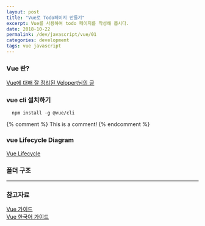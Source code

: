 ```yaml
---
layout: post
title: "Vue로 Todo페이지 만들기"
excerpt: Vue를 사용하여 todo 페이지를 작성해 봅시다.
date: 2018-10-22
permalink: /dev/javascript/vue/01
categories: development
tags: vue javascript
---
```


### Vue 란?

[Vue에 대해 잘 정리된 Velopert님의 글][velopert]

### vue cli 설치하기
```
  npm install -g @vue/cli
```

{% comment %}
  This is a comment!
{% endcomment %}

### vue Lifecycle Diagram
[Vue Lifecycle][vue-lifecycle]


### 폴더 구조

---

### 참고자료

[Vue 가이드][vue] <br/>
[Vue 한국어 가이드][vue-kr]


[vue]:    https://vuejs.org/v2/guide/
[vue-kr]: https://kr.vuejs.org/v2/guide/
[vue-lifecycle]:    https://vuejs.org/v2/guide/instance.html#Lifecycle-Diagram

[velopert]: https://velopert.com/category/dev-log/tech-log/vue-js

